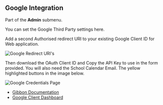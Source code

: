 ## Google Integration
Part of the __Admin__ submenu.

You can set the Google Third Party settings here.   

Add a second Authorised redirect URI to your existing Google Client ID for Web application.

![Google Redirect URI's](../../images/RedirectURIs.JPG)

Then download the OAuth Client ID and Copy the API Key to use in the form provided.  You will also need the School Calendar Email. The yellow highlighted buttons in the image below.

![Google Credentials Page](../../images/DownloadGoogleOAuth.JPG)

- <a href="https://docs.gibbonedu.org/administrators/getting-started/installing-gibbon/google-oauth/" target="_blank">Gibbon Documentation</a>
- <a href="https://console.cloud.google.com/apis/dashboard" target="_blank">Google Client Dashboard</a>
